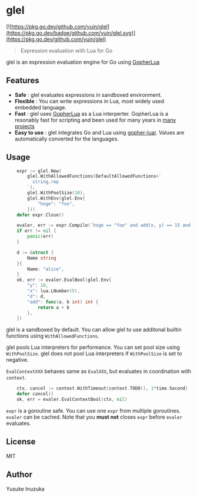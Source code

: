 glel
==========================================

[![https://pkg.go.dev/github.com/yuin/glel](https://pkg.go.dev/badge/github.com/yuin/glel.svg)](https://pkg.go.dev/github.com/yuin/glel)

> Expression evaluation with Lua for Go

glel is an expression evaluation engine for Go using [GopherLua](http://github.com/yuin/gopher-lua)

## Features

- **Safe** : glel evaluates expressions in sandboxed environment.
- **Flexible** : You can write expressions in Lua, most widely used embedded language. 
- **Fast** : glel uses [GopherLua](http://github.com/yuin/gopher-lua) as a Lua interperter. GopherLua is a resonably fast for scripting and been used for many years in [many projects](https://pkg.go.dev/github.com/yuin/gopher-lua?tab=importedby)
- **Easy to use** : glel integrates Go and Lua using [gopher-luar](https://github.com/layeh/gopher-luar). Values are automatically converted for the languages.

## Usage

```go
    expr := glel.New(
        glel.WithAllowedFunctions(DefaultAllowedFunctions+`
          string.rep
        `),
        glel.WithPoolSize(10),
        glel.WithEnv(glel.Env{
            "hoge": "foo",
        }))
    defer expr.Close()

    evaler, err := expr.Compile(`hoge == "foo" and add(x, y) == 15 and string.rep("ab", 5) == "ababababab" and d.name == "alice" `)
    if err != nil {
        panic(err)
    }

    d := &struct {
        Name string
    }{
        Name: "alice",
    }
    ok, err := evaler.EvalBool(glel.Env{
        "y": 10,
        "x": lua.LNumber(5),
        "d": d,
        "add": func(a, b int) int {
            return a + b
        },
    })
```

glel is a sandboxed by default. You can allow glel to use additonal builtin functions using `WithAllowedFunctions`.

glel pools Lua interpreters for performance. You can set pool size using `WithPoolSize`. glel does not pool Lua interpreters if `WithPoolSize` is set to negative.

`EvalContextXXX` behaves same as `EvalXXX`, but evaluates in coordination with `context`.

```go
    ctx, cancel := context.WithTimeout(context.TODO(), 1*time.Second)
    defer cancel()
    ok, err = evaler.EvalContextBool(ctx, nil)
```

`expr` is a goroutine safe. You can use one `expr` from multiple goroutines. `evaler` can be cached. Note that you **must not** closes `expr` before `evaler` evaluates.

License
--------------------
MIT

Author
--------------------
Yusuke Inuzuka

